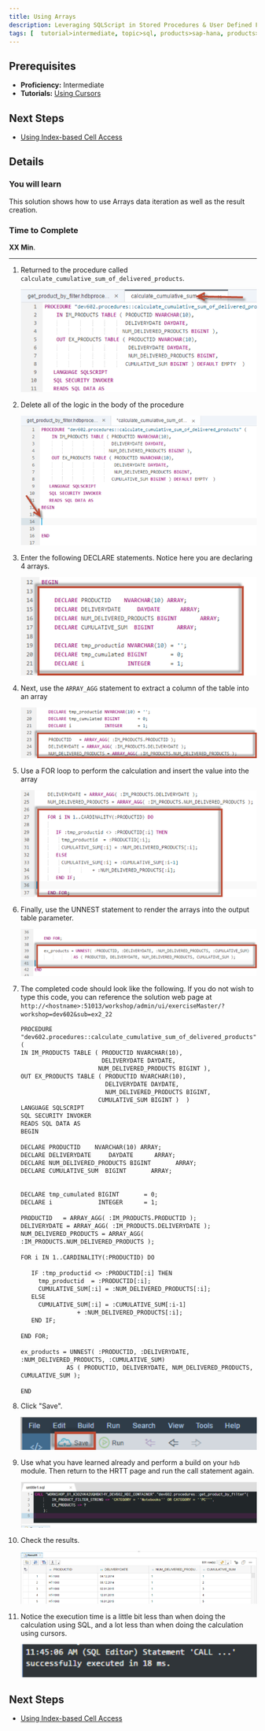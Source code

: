 ```yaml
---
title: Using Arrays
description: Leveraging SQLScript in Stored Procedures & User Defined Functions
tags: [  tutorial>intermediate, topic>sql, products>sap-hana, products>sap-hana,-express-edition ]
---
```

## Prerequisites  
 - **Proficiency:** Intermediate
 - **Tutorials:** [Using Cursors](http://go.sap.com/developer/tutorials/xsa-sqlscript-usingarrays.html)

## Next Steps
 - [Using Index-based Cell Access](http://go.sap.com/developer/tutorials/xsa-sqlscript-usingindexbased.html)

## Details
### You will learn  
This solution shows how to use Arrays data iteration as well as the result creation.

### Time to Complete
**XX Min**.

---

1. Returned to the procedure called `calculate_cumulative_sum_of_delivered_products`.

	![prcoedure editor](1.png)
	
2. Delete all of the logic in the body of the procedure

	![delete logic](2.png)

3. Enter the following DECLARE statements. Notice here you are declaring 4 arrays.

	![declare statements](3.png)

4. Next, use the `ARRAY_AGG` statement to extract a column of the table into an array

	![aaray_agg statement](4.png)

5. Use a FOR loop to perform the calculation and insert the value into the array

	![for loop](5.png)

6. Finally, use the UNNEST statement to render the arrays into the output table parameter.

	![unnest statement](6.png)

7. The completed code should look like the following. If you do not wish to type this code, you can reference the solution web page at `http://<hostname>:51013/workshop/admin/ui/exerciseMaster/?workshop=dev602&sub=ex2_22`

	```
	PROCEDURE "dev602.procedures::calculate_cumulative_sum_of_delivered_products" ( 
    IN IM_PRODUCTS TABLE ( PRODUCTID NVARCHAR(10),  
                           DELIVERYDATE DAYDATE,
                          NUM_DELIVERED_PRODUCTS BIGINT ),
    OUT EX_PRODUCTS TABLE ( PRODUCTID NVARCHAR(10), 
                            DELIVERYDATE DAYDATE,
                            NUM_DELIVERED_PRODUCTS BIGINT,
                          CUMULATIVE_SUM BIGINT )  )
   LANGUAGE SQLSCRIPT
   SQL SECURITY INVOKER 
   READS SQL DATA AS
	BEGIN 

    DECLARE PRODUCTID    NVARCHAR(10) ARRAY;
    DECLARE DELIVERYDATE     DAYDATE      ARRAY;
    DECLARE NUM_DELIVERED_PRODUCTS BIGINT       ARRAY;
    DECLARE CUMULATIVE_SUM  BIGINT       ARRAY;
    
   
    DECLARE tmp_cumulated BIGINT       = 0;
    DECLARE i             INTEGER      = 1;

    PRODUCTID   = ARRAY_AGG( :IM_PRODUCTS.PRODUCTID );
    DELIVERYDATE = ARRAY_AGG( :IM_PRODUCTS.DELIVERYDATE );
    NUM_DELIVERED_PRODUCTS = ARRAY_AGG( :IM_PRODUCTS.NUM_DELIVERED_PRODUCTS );

    FOR i IN 1..CARDINALITY(:PRODUCTID) DO 
       
       IF :tmp_productid <> :PRODUCTID[:i] THEN
         tmp_productid  = :PRODUCTID[:i];
         CUMULATIVE_SUM[:i] = :NUM_DELIVERED_PRODUCTS[:i];
       ELSE
         CUMULATIVE_SUM[:i] = :CUMULATIVE_SUM[:i-1]
                    + :NUM_DELIVERED_PRODUCTS[:i];
       END IF;

    END FOR;

    ex_products = UNNEST( :PRODUCTID, :DELIVERYDATE, :NUM_DELIVERED_PRODUCTS, :CUMULATIVE_SUM)
                 AS ( PRODUCTID, DELIVERYDATE, NUM_DELIVERED_PRODUCTS, CUMULATIVE_SUM );

	END
	```

8. Click "Save". 

	![save](8.png)

9. Use what you have learned already and perform a build on your `hdb` module. Then return to the HRTT page and run the call statement again.

	![HRTT](9.png)

10. Check the results.

	![results](10.png)

11. Notice the execution time is a little bit less than when doing the calculation using SQL, and a lot less than when doing the calculation using cursors.

	![execution time](11.png)


## Next Steps
 - [Using Index-based Cell Access](http://go.sap.com/developer/tutorials/xsa-sqlscript-usingindexbased.html)
